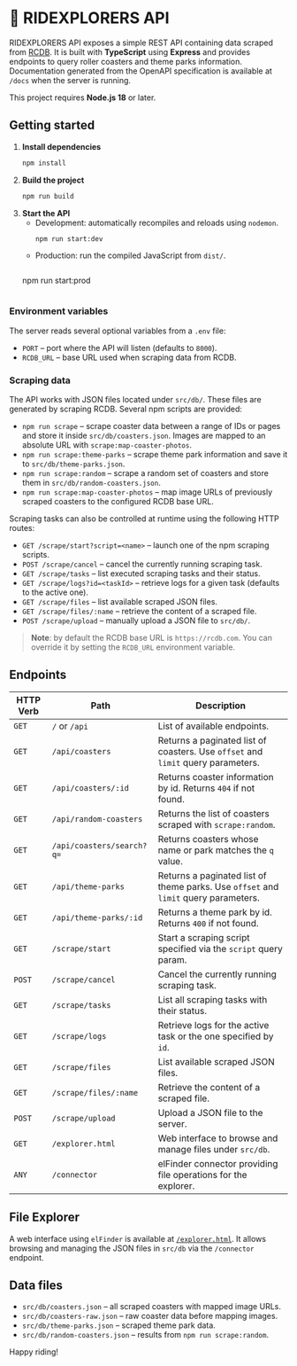 # 🎢 RIDEXPLORERS API

RIDEXPLORERS API exposes a simple REST API containing data scraped from [RCDB](https://rcdb.com). It is built with **TypeScript** using **Express** and provides endpoints to query roller coasters and theme parks information. Documentation generated from the OpenAPI specification is available at `/docs` when the server is running.

This project requires **Node.js 18** or later.

## Getting started

1. **Install dependencies**
   ```bash
   npm install
   ```
2. **Build the project**
   ```bash
   npm run build
   ```
3. **Start the API**
   - Development: automatically recompiles and reloads using `nodemon`.
     ```bash
     npm run start:dev
     ```
   - Production: run the compiled JavaScript from `dist/`.
     ```bash
    npm run start:prod
    ```

### Environment variables

The server reads several optional variables from a `.env` file:

- `PORT` – port where the API will listen (defaults to `8000`).
- `RCDB_URL` – base URL used when scraping data from RCDB.


### Scraping data
The API works with JSON files located under `src/db/`. These files are generated by scraping RCDB. Several npm scripts are provided:

- `npm run scrape` – scrape coaster data between a range of IDs or pages and store it inside `src/db/coasters.json`. Images are mapped to an absolute URL with `scrape:map-coaster-photos`.
- `npm run scrape:theme-parks` – scrape theme park information and save it to `src/db/theme-parks.json`.
- `npm run scrape:random` – scrape a random set of coasters and store them in `src/db/random-coasters.json`.
- `npm run scrape:map-coaster-photos` – map image URLs of previously scraped coasters to the configured RCDB base URL.

Scraping tasks can also be controlled at runtime using the following HTTP routes:

- `GET /scrape/start?script=<name>` – launch one of the npm scraping scripts.
- `POST /scrape/cancel` – cancel the currently running scraping task.
- `GET /scrape/tasks` – list executed scraping tasks and their status.
- `GET /scrape/logs?id=<taskId>` – retrieve logs for a given task (defaults to the active one).
- `GET /scrape/files` – list available scraped JSON files.
- `GET /scrape/files/:name` – retrieve the content of a scraped file.
- `POST /scrape/upload` – manually upload a JSON file to `src/db/`.

> **Note**: by default the RCDB base URL is `https://rcdb.com`. You can override it by setting the `RCDB_URL` environment variable.

## Endpoints

| HTTP Verb | Path                       | Description                                                                                      |
| --------- | -------------------------- | ------------------------------------------------------------------------------------------------ |
| `GET`     | `/` or `/api`              | List of available endpoints.                                                                     |
| `GET`     | `/api/coasters`            | Returns a paginated list of coasters. Use `offset` and `limit` query parameters.                 |
| `GET`     | `/api/coasters/:id`        | Returns coaster information by id. Returns `404` if not found.                                   |
| `GET`     | `/api/random-coasters`     | Returns the list of coasters scraped with `scrape:random`.                   |
| `GET`     | `/api/coasters/search?q=`  | Returns coasters whose name or park matches the `q` value.                                       |
| `GET`     | `/api/theme-parks`         | Returns a paginated list of theme parks. Use `offset` and `limit` query parameters.              |
| `GET`     | `/api/theme-parks/:id`     | Returns a theme park by id. Returns `400` if not found.                                          |
| `GET`     | `/scrape/start`            | Start a scraping script specified via the `script` query param.                                  |
| `POST`    | `/scrape/cancel`           | Cancel the currently running scraping task.                                                     |
| `GET`     | `/scrape/tasks`            | List all scraping tasks with their status.                                                      |
| `GET`     | `/scrape/logs`             | Retrieve logs for the active task or the one specified by `id`.                                |
| `GET`     | `/scrape/files`            | List available scraped JSON files.                                                              |
| `GET`     | `/scrape/files/:name`      | Retrieve the content of a scraped file. |
| `POST`    | `/scrape/upload`           | Upload a JSON file to the server. |
| `GET`     | `/explorer.html`           | Web interface to browse and manage files under `src/db`. |
| `ANY`     | `/connector`               | elFinder connector providing file operations for the explorer. |


## File Explorer
A web interface using `elFinder` is available at [`/explorer.html`](./explorer.html). It allows browsing and managing the JSON files in `src/db` via the `/connector` endpoint.

## Data files
- `src/db/coasters.json` – all scraped coasters with mapped image URLs.
- `src/db/coasters-raw.json` – raw coaster data before mapping images.
- `src/db/theme-parks.json` – scraped theme park data.
- `src/db/random-coasters.json` – results from `npm run scrape:random`.

Happy riding!
